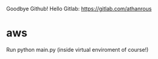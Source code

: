 Goodbye Github! Hello Gitlab: https://gitlab.com/athanrous
# aws

Run python main.py (inside virtual enviroment of course!)
